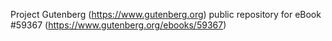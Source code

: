 Project Gutenberg (https://www.gutenberg.org) public repository for
eBook #59367 (https://www.gutenberg.org/ebooks/59367)
